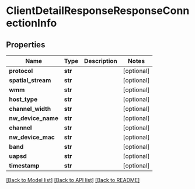 # ClientDetailResponseResponseConnectionInfo

## Properties
Name | Type | Description | Notes
------------ | ------------- | ------------- | -------------
**protocol** | **str** |  | [optional] 
**spatial_stream** | **str** |  | [optional] 
**wmm** | **str** |  | [optional] 
**host_type** | **str** |  | [optional] 
**channel_width** | **str** |  | [optional] 
**nw_device_name** | **str** |  | [optional] 
**channel** | **str** |  | [optional] 
**nw_device_mac** | **str** |  | [optional] 
**band** | **str** |  | [optional] 
**uapsd** | **str** |  | [optional] 
**timestamp** | **str** |  | [optional] 

[[Back to Model list]](../README.md#documentation-for-models) [[Back to API list]](../README.md#documentation-for-api-endpoints) [[Back to README]](../README.md)


